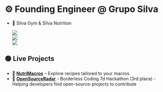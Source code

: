 # ⚙️ Founding Engineer @ Grupo Silva

- ️‍🍑 Silva Gym & Silva Nutrition

  <td valign="middle" align="center" style="border: none;">
    <p>
      <img src="https://skillicons.dev/icons?i=ts,react,tailwind,python"><br>
      <img src="https://skillicons.dev/icons?i=nodejs,express,next,postgresql"><br>
        <img src="https://skillicons.dev/icons?i=firebase,supabase,docker,aws">
    </p>

## 🟢 Live Projects

- 🍉 [**NutriMacros**](https://macro-calculator-e0c96.web.app/) – Explore recipes tailored to your macros
- 📡 [**OpenSourceRadar**](https://open-source-radar.web.app/) - Borderless Coding 7d Hackathon (3rd place) - Helping developers find open-source-projects to contribute
